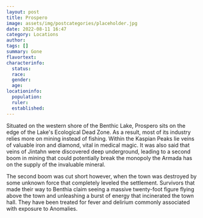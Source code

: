 ```yaml
---
layout: post
title: Prospero
image: assets/img/postcategories/placeholder.jpg
date: 2022-08-11 16:47
category: Locations
author: 
tags: []
summary: Gone
flavortext: 
characterinfo:
  status: 
  race: 
  gender: 
  age: 
locationinfo:
  population: 
  ruler: 
  established: 
---
```


Situated on the western shore of the Benthic Lake, Prospero sits on the edge of the Lake's Ecological Dead Zone. As a result, most of its industry relies more on mining instead of fishing. Within the Kaspian Peaks lie veins of valuable iron and diamond, vital in medical magic. It was also said that veins of Jintahn were discovered deep underground, leading to a second boom in mining that could potentially break the monopoly the Armada has on the supply of the invaluable mineral.

The second boom was cut short however, when the town was destroyed by some unknown force that completely leveled the settlement. Survivors that made their way to Benthia claim seeing a massive twenty-foot figure flying above the town and unleashing a burst of energy that incinerated the town hall. They have been treated for fever and delirium commonly associated with exposure to Anomalies.